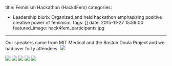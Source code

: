 title: Feminism Hackathon (Hack4Fem)
categories:
  - Leadership 
blurb: Organized and held hackathon emphasizing positive creative power of feminism.
tags: []
date: 2015-11-27 15:59:00
featured_image: hack4fem_participants.jpg
---
Our speakers came from MIT Medical and the Boston Doula Project and we had over forty attendees.
![](choose_your_own_adventure.png)

![](flowchart.jpg)
![](hack4fem_logo.png)
![](hack4fem_participants.jpg)
![](movie_database.png)
![](stick_figures.jpg)

